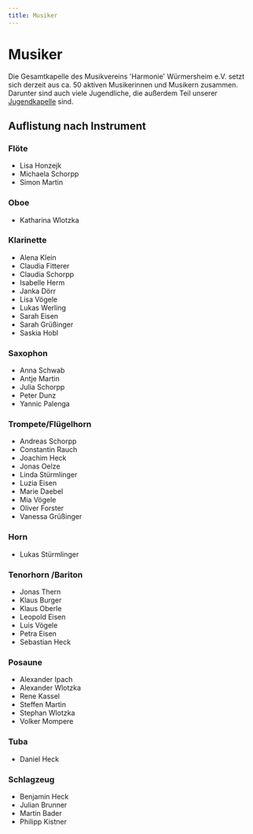 ```yaml
---
title: Musiker
---
```


# Musiker

Die Gesamtkapelle des Musikvereins 'Harmonie' Würmersheim e.V. setzt sich derzeit aus ca. 50 aktiven Musikerinnen und Musikern zusammen. Darunter sind auch viele Jugendliche, die außerdem Teil unserer [Jugendkapelle](/jugend/jugendkapelle/) sind.

## Auflistung nach Instrument

### Flöte

 - Lisa Honzejk
 - Michaela Schorpp
 - Simon Martin

### Oboe

 - Katharina Wlotzka

### Klarinette

 - Alena Klein
 - Claudia Fitterer
 - Claudia Schorpp
 - Isabelle Herm
 - Janka Dörr
 - Lisa Vögele
 - Lukas Werling
 - Sarah Eisen
 - Sarah Grüßinger
 - Saskia Hobl

### Saxophon

 - Anna Schwab
 - Antje Martin
 - Julia Schorpp
 - Peter Dunz
 - Yannic Palenga

### Trompete/Flügelhorn

 - Andreas Schorpp
 - Constantin Rauch
 - Joachim Heck
 - Jonas Oelze
 - Linda Stürmlinger
 - Luzia Eisen
 - Marie Daebel
 - Mia Vögele
 - Oliver Forster
 - Vanessa Grüßinger

### Horn

 - Lukas Stürmlinger

### Tenorhorn /Bariton

 - Jonas Thern
 - Klaus Burger
 - Klaus Oberle
 - Leopold Eisen
 - Luis Vögele
 - Petra Eisen
 - Sebastian Heck

### Posaune

 - Alexander Ipach
 - Alexander Wlotzka
 - Rene Kassel
 - Steffen Martin
 - Stephan Wlotzka
 - Volker Mompere

### Tuba

 - Daniel Heck

### Schlagzeug

 - Benjamin Heck
 - Julian Brunner
 - Martin Bader
 - Philipp Kistner
